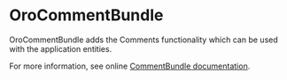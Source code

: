 # OroCommentBundle

OroCommentBundle adds the Comments functionality which can be used with the application entities.

For more information, see online [CommentBundle documentation](https://doc.oroinc.com/bundles/platform/CommentBundle/).